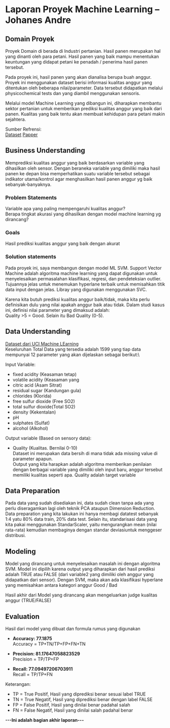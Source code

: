 # Laporan Proyek Machine Learning – Johanes Andre

## Domain Proyek
Proyek Domain di berada di Industri pertanian. 
Hasil panen merupakan hal yang dinanti oleh para petani. Hasil panen yang baik mampu menentukan keuntungan yang didapat petani ke penadah / penerima hasil panen tersebut.

Pada proyek ini, hasil panen yang akan dianalisa berupa buah anggur.
Proyek ini menggunakan dataset berisi informasi kualitas anggur yang ditentukan oleh beberapa nilai/parameter. Data tersebut didapatkan melalui physicochemical tests dan yang diambil menggunakan sensoris.

Melalui model Machine Learning yang dibangun ini, diharapkan membantu sektor pertanian untuk memberikan prediksi kualitas anggur yang baik dari panen.
Kualitas yang baik tentu akan membuat kehidupan para petani makin sejahtera.

Sumber Refrensi:\
[Dataset](https://archive.ics.uci.edu/ml/datasets/wine+quality) 
[Papper](https://www.sciencedirect.com/science/article/abs/pii/S0167923609001377?via%3Dihub)


## Business Understanding
Memprediksi kualitas anggur yang baik berdasarkan variable yang dihasilkan oleh sensor. Dengan beraneka variable yang dimiliki maka hasil panen ke depan bisa memperhatikan suatu variable tersebut sebagai indikator utama/kontrol agar menghasilkan hasil panen anggur yg baik sebanyak-banyaknya.

### Problem Statements
Variable apa yang paling mempengaruhi kualitas anggur?\
Berapa tingkat akurasi yang dihasilkan dengan model machine learning yg dirancang?

### Goals
Hasil prediksi kualitas anggur yang baik dengan akurat

### Solution statements
Pada proyek ini, saya membangun dengan model ML SVM. Support Vector Machine adalah algoritma machine learning yang dapat digunakan untuk menyelesaikan permasalahan klasifikasi, regresi, dan pendeteksian outlier. Tujuannya jelas untuk menemukan hyperlane terbaik untuk memisahkan titik data input dengan jelas.
Libray yang digunakan menggunakan SVC.

Karena kita butuh prediksi kualitas anggur baik/tidak, maka kita perlu definisikan dulu yang nilai apakah anggur baik atau tidak. Dalam studi kasus ini, definisi nilai parameter yang dimaksud adalah:\
Quality >5 = Good. Selain itu Bad Quality (0-5).

## Data Understanding
[Dataset dari UCI Machine LEarning](https://archive.ics.uci.edu/ml/datasets/wine+quality)\
Keseluruhan Total Data yang tersedia adalah 1599 yang tiap data mempunyai 12 parameter yang akan dijelaskan sebagai berikut:\

Input Variable:
* fixed acidity (Keasaman tetap) 
* volatile acidity (Keasaman yang 
* citric acid (Asam Sitrat)
* residual sugar (Kandungan gula)
* chlorides (Klorida)
* free sulfur dioxide (Free SO2)
* total sulfur dioxide(Total SO2)
* density (Kekentalan) 
* pH
* sulphates (Sulfat) 
* alcohol (Alkohol)

Output variable (Based on sensory data):
* Quality (Kualitas. Bernilai 0-10)\
Dataset ini merupakan data bersih di mana tidak ada missing value di parameter apapun.\
Output yang kita harapkan adalah algoritma memberikan penilaian dengan berbagai variable yang dimiliki oleh input baru, anggur tersebut memiliki kualitas seperti apa. Quality adalah target variable

## Data Preparation
Pada data yang sudah disediakan ini, data sudah clean tanpa ada yang perlu diseragamkan lagi oleh teknik PCA ataupun Dimension Reduction.
Data preparation yang kita lakukan ini hanya membagi datatest sebanyak 1:4 yatu 80% data train, 20% data test. 
Selain itu, standarisasi data yang kita pakai menggunakan StandarScaler, yaitu  mengurangkan mean (nilai rata-rata) kemudian membaginya dengan standar deviasiuntuk menggeser distribusi.


## Modeling
Model yang dirancang untuk menyelesaikan masalah ini dengan algoritma SVM. Model ini dipilih karena output yang diharapkan dari hasil prediksi adalah TRUE atau FALSE (dari variable2 yang dimiliki oleh anggur yang didapatkan dari sensor).
Dengan SVM, maka akan ada klasifikasi hyperlane yang memisahkan antara kategori anggur Good / Bad

Hasil akhir dari Model yang dirancang akan mengeluarkan judge kualitas anggur (TRUE/FALSE)

## Evaluation
Hasil dari model yang dibuat dan formula rumus yang digunakan
* **Accuracy: 77.1875**\
Accuracy = TP+TN/TP+FP+FN+TN

* **Precision: 81.17647058823529**\
Precision = TP/TP+FP

* **Recall: 77.09497206703911**\
Recall = TP/TP+FN

Keterangan:
- TP = True Positif, Hasil yang diprediksi benar sesuai label TRUE
- TN = True Negatif, Hasil yang diprediksi benar dengan label FALSE
- FP = False Positif, Hasil yang dinilai benar padahal salah
- FN = False Negatif, Hasil yang dinilai salah padahal benar

**---Ini adalah bagian akhir laporan---**



